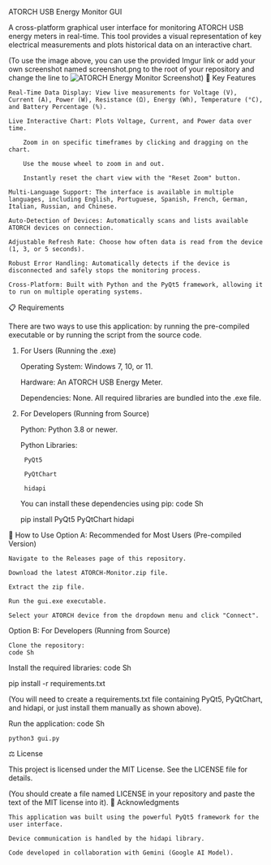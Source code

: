 ATORCH USB Energy Monitor GUI

A cross-platform graphical user interface for monitoring ATORCH USB energy meters in real-time. This tool provides a visual representation of key electrical measurements and plots historical data on an interactive chart.

(To use the image above, you can use the provided Imgur link or add your own screenshot named screenshot.png to the root of your repository and change the line to ![ATORCH Energy Monitor Screenshot](screenshot.png))
🌟 Key Features

    Real-Time Data Display: View live measurements for Voltage (V), Current (A), Power (W), Resistance (Ω), Energy (Wh), Temperature (°C), and Battery Percentage (%).

    Live Interactive Chart: Plots Voltage, Current, and Power data over time.

        Zoom in on specific timeframes by clicking and dragging on the chart.

        Use the mouse wheel to zoom in and out.

        Instantly reset the chart view with the "Reset Zoom" button.

    Multi-Language Support: The interface is available in multiple languages, including English, Portuguese, Spanish, French, German, Italian, Russian, and Chinese.

    Auto-Detection of Devices: Automatically scans and lists available ATORCH devices on connection.

    Adjustable Refresh Rate: Choose how often data is read from the device (1, 3, or 5 seconds).

    Robust Error Handling: Automatically detects if the device is disconnected and safely stops the monitoring process.

    Cross-Platform: Built with Python and the PyQt5 framework, allowing it to run on multiple operating systems.

📋 Requirements

There are two ways to use this application: by running the pre-compiled executable or by running the script from the source code.
1. For Users (Running the .exe)

    Operating System: Windows 7, 10, or 11.

    Hardware: An ATORCH USB Energy Meter.

    Dependencies: None. All required libraries are bundled into the .exe file.

2. For Developers (Running from Source)

    Python: Python 3.8 or newer.

    Python Libraries:

        PyQt5

        PyQtChart

        hidapi

    You can install these dependencies using pip:
    code Sh

      
    pip install PyQt5 PyQtChart hidapi

      

🚀 How to Use
Option A: Recommended for Most Users (Pre-compiled Version)

    Navigate to the Releases page of this repository.

    Download the latest ATORCH-Monitor.zip file.

    Extract the zip file.

    Run the gui.exe executable.

    Select your ATORCH device from the dropdown menu and click "Connect".

Option B: For Developers (Running from Source)

    Clone the repository:
    code Sh


    

Install the required libraries:
code Sh
   
pip install -r requirements.txt

  

(You will need to create a requirements.txt file containing PyQt5, PyQtChart, and hidapi, or just install them manually as shown above).

Run the application:
code Sh

          
    python3 gui.py

      

⚖️ License

This project is licensed under the MIT License. See the LICENSE file for details.

(You should create a file named LICENSE in your repository and paste the text of the MIT license into it).
🙏 Acknowledgments

    This application was built using the powerful PyQt5 framework for the user interface.

    Device communication is handled by the hidapi library.

    Code developed in collaboration with Gemini (Google AI Model).
